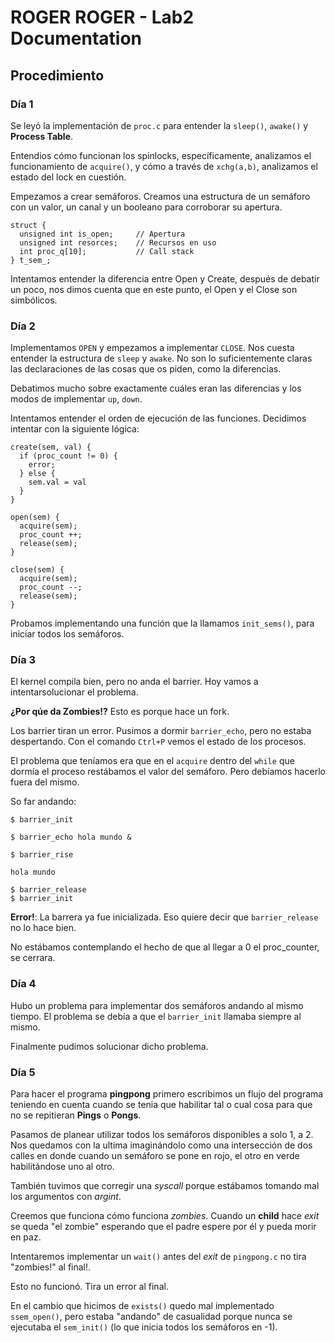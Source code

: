 # ROGER ROGER - Lab2 Documentation

## Procedimiento

### Día 1

Se leyó la implementación de `proc.c` para entender la `sleep()`, `awake()` y **Process Table**.

Entendios cómo funcionan los spinlocks, específicamente, analizamos el funcionamiento de `acquire()`, y cómo a través de `xchg(a,b)`, analizamos el estado del lock en cuestión.

Empezamos a crear semáforos. Creamos una estructura de un semáforo con un valor, un canal y un booleano para corroborar su apertura.

```
struct {
  unsigned int is_open;     // Apertura
  unsigned int resorces;    // Recursos en uso
  int proc_q[10];           // Call stack
} t_sem_;
```

Intentamos entender la diferencia entre Open y Create, después de debatir un poco, nos dimos cuenta que en este punto, el Open y el Close son simbólicos.

### Día 2

Implementamos `OPEN` y empezamos a implementar `CLOSE`. Nos cuesta entender la estructura de `sleep` y `awake`. No son lo suficientemente claras las declaraciones de las cosas que os piden, como la diferencias.

Debatimos mucho sobre exactamente cuáles eran las diferencias y los modos de implementar `up`, `down`.

Intentamos entender el orden de ejecución de las funciones. Decidimos intentar con la siguiente lógica:

```
create(sem, val) {
  if (proc_count != 0) {
    error;
  } else {
    sem.val = val
  }
}

open(sem) {
  acquire(sem);
  proc_count ++;
  release(sem);
}

close(sem) {
  acquire(sem);
  proc_count --;
  release(sem);
}
```

Probamos implementando una función que la llamamos `init_sems()`, para iniciar todos los semáforos.

### Día 3

El kernel compila bien, pero no anda el barrier. Hoy vamos a intentarsolucionar el problema.

**¿Por qúe da Zombies!?**  Esto es porque hace un fork.

Los barrier tiran un error. Pusimos a dormir `barrier_echo`, pero no estaba despertando. Con el comando `Ctrl+P` vemos el estado de los procesos.

El problema que teníamos era que en el `acquire` dentro del `while` que dormía el proceso restábamos el valor del semáforo. Pero debíamos hacerlo fuera del mismo.

So far andando:

```
$ barrier_init

$ barrier_echo hola mundo &

$ barrier_rise

hola mundo

$ barrier_release
$ barrier_init
```
**Error!**: La barrera ya fue inicializada. Eso quiere decir que `barrier_release` no lo hace bien.

No estábamos contemplando el hecho de que al llegar a 0 el proc_counter, se cerrara.

### Día 4

Hubo un problema para implementar dos semáforos andando al mismo tiempo. El problema se debía a que el `barrier_init` llamaba siempre al mismo.

Finalmente pudimos solucionar dicho problema.

### Día 5

Para hacer el programa **pingpong** primero escribimos un flujo del programa teniendo en cuenta cuando se tenia que habilitar tal o cual cosa para que no se repitieran **Pings** o **Pongs**.

Pasamos de planear utilizar todos los semáforos disponibles a solo 1, a 2. Nos quedamos con la ultima imaginándolo como una intersección de dos calles en donde cuando un semáforo se pone en rojo, el otro en verde habilitándose uno al otro.

También tuvimos que corregir una *syscall* porque estábamos tomando mal los argumentos con *argint*.

Creemos que funciona cómo funciona *zombies*. Cuando un **child** hace *exit* se queda "el zombie" esperando que el padre espere por él y pueda morir en paz.

Intentaremos implementar un `wait()` antes del *exit* de `pingpong.c` no tira "zombies!" al final!.

Esto no funcionó. Tira un error al final.

En el cambio que hicimos de `exists()` quedo mal implementado `ssem_open()`, pero estaba "andando" de casualidad porque nunca se ejecutaba el `sem_init()` (lo que inicia todos los semáforos en -1).

